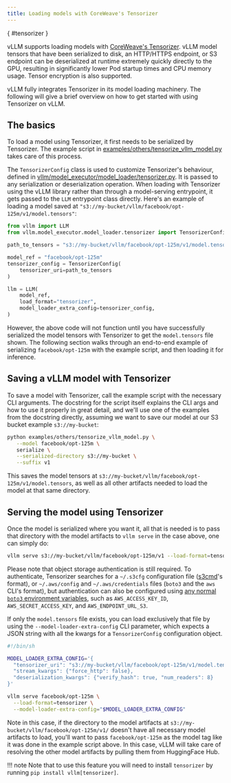 ```yaml
---
title: Loading models with CoreWeave's Tensorizer
---
```

[](){ #tensorizer }

vLLM supports loading models with [CoreWeave's Tensorizer](https://docs.coreweave.com/coreweave-machine-learning-and-ai/inference/tensorizer).
vLLM model tensors that have been serialized to disk, an HTTP/HTTPS endpoint, or S3 endpoint can be deserialized
at runtime extremely quickly directly to the GPU, resulting in significantly
lower Pod startup times and CPU memory usage. Tensor encryption is also supported.

vLLM fully integrates Tensorizer in its model loading machinery. The
following will give a brief overview on how to get started with using
Tensorizer on vLLM.

## The basics
To load a model using Tensorizer, it first needs to be serialized by Tensorizer.
The example script in [examples/others/tensorize_vllm_model.py](https://github.com/vllm-project/vllm/blob/main/examples/others/tensorize_vllm_model.py)
takes care of this process.

The `TensorizerConfig` class is used to customize Tensorizer's behaviour,
defined in [vllm/model_executor/model_loader/tensorizer.py](https://github.com/vllm-project/vllm/blob/main/vllm/model_executor/model_loader/tensorizer.py).
It is passed to any serialization or deserialization operation.
When loading with Tensorizer using the vLLM 
library rather than through a model-serving entrypoint, it gets passed to 
the `LLM` entrypoint class directly. Here's an example of loading a model
saved at `"s3://my-bucket/vllm/facebook/opt-125m/v1/model.tensors"`:

```python
from vllm import LLM
from vllm.model_executor.model_loader.tensorizer import TensorizerConfig

path_to_tensors = "s3://my-bucket/vllm/facebook/opt-125m/v1/model.tensors"

model_ref = "facebook/opt-125m"
tensorizer_config = TensorizerConfig(
    tensorizer_uri=path_to_tensors
)

llm = LLM(
    model_ref,
    load_format="tensorizer",
    model_loader_extra_config=tensorizer_config,
)
```

However, the above code will not function until you have successfully
serialized the model tensors with Tensorizer to get the `model.tensors`
file shown. The following section walks through an end-to-end example
of serializing `facebook/opt-125m` with the example script,
and then loading it for inference.

## Saving a vLLM model with Tensorizer
To save a model with Tensorizer, call the example script with the necessary
CLI arguments. The docstring for the script itself explains the CLI args
and how to use it properly in great detail, and we'll use one of the
examples from the docstring directly, assuming we want to save our model at
our S3 bucket example `s3://my-bucket`:

```bash
python examples/others/tensorize_vllm_model.py \
   --model facebook/opt-125m \
   serialize \
   --serialized-directory s3://my-bucket \
   --suffix v1
```

This saves the model tensors at 
`s3://my-bucket/vllm/facebook/opt-125m/v1/model.tensors`, as well as all other 
artifacts needed to load the model at that same directory.

## Serving the model using Tensorizer
Once the model is serialized where you want it, all that is needed is to 
pass that directory with the model artifacts to `vllm serve` in the case above, 
one can simply do:

```bash
vllm serve s3://my-bucket/vllm/facebook/opt-125m/v1 --load-format=tensorizer
```

Please note that object storage authentication is still required.
To authenticate, Tensorizer searches for a `~/.s3cfg` configuration file
([s3cmd](https://s3tools.org/kb/item14.htm)'s format),
or `~/.aws/config` and `~/.aws/credentials` files (`boto3` and the
`aws` CLI's format), but authentication can also be configured using
[any normal `boto3` environment variables](https://boto3.amazonaws.com/v1/documentation/api/latest/guide/configuration.html#using-environment-variables),
such as `AWS_ACCESS_KEY_ID`, `AWS_SECRET_ACCESS_KEY`,
and `AWS_ENDPOINT_URL_S3`.

If only the `model.tensors` file exists, you can load exclusively that file
by using the `--model-loader-extra-config` CLI parameter, which expects a
JSON string with all the kwargs for a `TensorizerConfig` configuration object.

```bash
#!/bin/sh

MODEL_LOADER_EXTRA_CONFIG='{
  "tensorizer_uri": "s3://my-bucket/vllm/facebook/opt-125m/v1/model.tensors",
  "stream_kwargs": {"force_http": false},
  "deserialization_kwargs": {"verify_hash": true, "num_readers": 8}
}'

vllm serve facebook/opt-125m \
  --load-format=tensorizer \
  --model-loader-extra-config="$MODEL_LOADER_EXTRA_CONFIG"
```

Note in this case, if the directory to the model artifacts at
`s3://my-bucket/vllm/facebook/opt-125m/v1/` doesn't have all necessary model 
artifacts to load, you'll want to pass `facebook/opt-125m` as the model tag like
it was done in the example script above. In this case, vLLM will take care of
resolving the other model artifacts by pulling them from HuggingFace Hub.

!!! note
    Note that to use this feature you will need to install `tensorizer` by running `pip install vllm[tensorizer]`.
